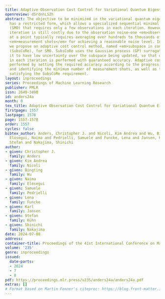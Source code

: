 ```yaml
---
title: Adaptive Observation Cost Control for Variational Quantum Eigensolvers
openreview: dSrdnhLS2h
abstract: The objective to be minimized in the variational quantum eigensolver (VQE)
  has a restricted form, which allows a specialized sequential minimal optimization
  (SMO) that requires only a few observations in each iteration. However, the SMO
  iteration is still costly due to the observation noise—one <em>observation</em>
  at a point typically requires averaging over hundreds to thousands of repeated quantum
  <em>measurement shots</em> for achieving a reasonable noise level. In this paper,
  we propose an adaptive cost control method, named <em>subspace in confident region</em>
  (SubsCoRe), for SMO. SubsCoRe uses the Gaussian process (GP) surrogate, and requires
  it to have low uncertainty over the subspace being updated, so that optimization
  in each iteration is performed with guaranteed accuracy. Adaptive cost control is
  performed by setting the required accuracy according to the progress of the optimization,
  and identifying the minimum number of measurement shots, as well as their distribution,
  satisfying the SubsCoRe requirement.
layout: inproceedings
series: Proceedings of Machine Learning Research
publisher: PMLR
issn: 2640-3498
id: anders24a
month: 0
tex_title: Adaptive Observation Cost Control for Variational Quantum Eigensolvers
firstpage: 1557
lastpage: 1578
page: 1557-1578
order: 1557
cycles: false
bibtex_author: Anders, Christopher J. and Nicoli, Kim Andrea and Wu, Bingting and
  Elosegui, Naima and Pedrielli, Samuele and Funcke, Lena and Jansen, Karl and K\"{u}hn,
  Stefan and Nakajima, Shinichi
author:
- given: Christopher J.
  family: Anders
- given: Kim Andrea
  family: Nicoli
- given: Bingting
  family: Wu
- given: Naima
  family: Elosegui
- given: Samuele
  family: Pedrielli
- given: Lena
  family: Funcke
- given: Karl
  family: Jansen
- given: Stefan
  family: Kühn
- given: Shinichi
  family: Nakajima
date: 2024-07-08
address:
container-title: Proceedings of the 41st International Conference on Machine Learning
volume: '235'
genre: inproceedings
issued:
  date-parts:
  - 2024
  - 7
  - 8
pdf: https://proceedings.mlr.press/v235/anders24a/anders24a.pdf
extras: []
# Format based on Martin Fenner's citeproc: https://blog.front-matter.io/posts/citeproc-yaml-for-bibliographies/
---
```

